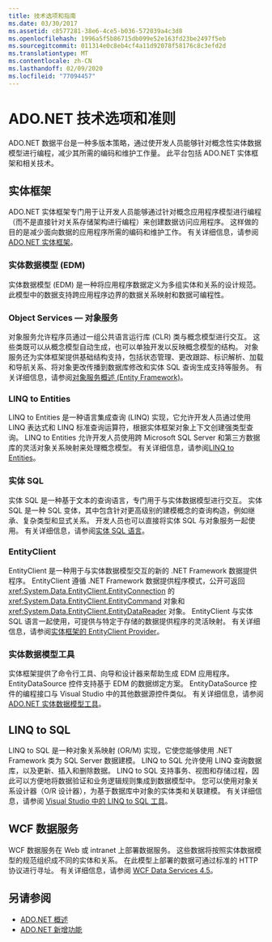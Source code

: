 ```yaml
---
title: 技术选项和指南
ms.date: 03/30/2017
ms.assetid: c8577281-38e6-4ce5-b036-572039a4c3d8
ms.openlocfilehash: 1996a5f5b86715db099e52e163fd23be2497f5eb
ms.sourcegitcommit: 011314e0c8eb4cf4a11d92078f58176c8c3efd2d
ms.translationtype: MT
ms.contentlocale: zh-CN
ms.lasthandoff: 02/09/2020
ms.locfileid: "77094457"
---
```

# <a name="adonet-technology-options-and-guidelines"></a>ADO.NET 技术选项和准则

ADO.NET 数据平台是一种多版本策略，通过使开发人员能够针对概念性实体数据模型进行编程，减少其所需的编码和维护工作量。 此平台包括 ADO.NET 实体框架和相关技术。  
  
## <a name="entity-framework"></a>实体框架  
 ADO.NET 实体框架专门用于让开发人员能够通过针对概念应用程序模型进行编程（而不是直接针对关系存储架构进行编程）来创建数据访问应用程序。 这样做的目的是减少面向数据的应用程序所需的编码和维护工作。 有关详细信息，请参阅[ADO.NET 实体框架](./ef/index.md)。  
  
### <a name="entity-data-model-edm"></a>实体数据模型 (EDM)  
 实体数据模型 (EDM) 是一种将应用程序数据定义为多组实体和关系的设计规范。 此模型中的数据支持跨应用程序边界的数据关系映射和数据可编程性。  
  
### <a name="object-services"></a>Object Services — 对象服务  
 对象服务允许程序员通过一组公共语言运行库 (CLR) 类与概念模型进行交互。 这些类既可以从概念模型自动生成，也可以单独开发以反映概念模型的结构。 对象服务还为实体框架提供基础结构支持，包括状态管理、更改跟踪、标识解析、加载和导航关系、将对象更改传播到数据库修改和实体 SQL 查询生成支持等服务。 有关详细信息，请参阅[对象服务概述 (Entity Framework)](https://docs.microsoft.com/previous-versions/bb386871(v=vs.100))。  
  
### <a name="linq-to-entities"></a>LINQ to Entities  
 LINQ to Entities 是一种语言集成查询 (LINQ) 实现，它允许开发人员通过使用 LINQ 表达式和 LINQ 标准查询运算符，根据实体框架对象上下文创建强类型查询。 LINQ to Entities 允许开发人员使用跨 Microsoft SQL Server 和第三方数据库的灵活对象关系映射来处理概念模型。 有关详细信息，请参阅[LINQ to Entities](./ef/language-reference/linq-to-entities.md)。  
  
### <a name="entity-sql"></a>实体 SQL  
 实体 SQL 是一种基于文本的查询语言，专门用于与实体数据模型进行交互。 实体 SQL 是一种 SQL 变体，其中包含针对更高级别的建模概念的查询构造，例如继承、复杂类型和显式关系。 开发人员也可以直接将实体 SQL 与对象服务一起使用。 有关详细信息，请参阅[实体 SQL 语言](./ef/language-reference/entity-sql-language.md)。  
  
### <a name="entityclient"></a>EntityClient  
 EntityClient 是一种用于与实体数据模型交互的新的 .NET Framework 数据提供程序。 EntityClient 遵循 .NET Framework 数据提供程序模式，公开可返回 <xref:System.Data.EntityClient.EntityConnection> 的 <xref:System.Data.EntityClient.EntityCommand> 对象和 <xref:System.Data.EntityClient.EntityDataReader> 对象。 EntityClient 与实体 SQL 语言一起使用，可提供与特定于存储的数据提供程序的灵活映射。 有关详细信息，请参阅[实体框架的 EntityClient Provider](./ef/entityclient-provider-for-the-entity-framework.md)。  
  
### <a name="entity-data-model-tools"></a>实体数据模型工具  
 实体框架提供了命令行工具、向导和设计器来帮助生成 EDM 应用程序。 EntityDataSource 控件支持基于 EDM 的数据绑定方案。 EntityDataSource 控件的编程接口与 Visual Studio 中的其他数据源控件类似。 有关详细信息，请参阅[ADO.NET 实体数据模型工具](https://docs.microsoft.com/previous-versions/dotnet/netframework-4.0/bb399249(v=vs.100))。  
  
## <a name="linq-to-sql"></a>LINQ to SQL  
 LINQ to SQL 是一种对象关系映射 (OR/M) 实现，它使您能够使用 .NET Framework 类为 SQL Server 数据建模。 LINQ to SQL 允许使用 LINQ 查询数据库，以及更新、插入和删除数据。 LINQ to SQL 支持事务、视图和存储过程，因此可以方便地将数据验证和业务逻辑规则集成到数据模型中。 您可以使用对象关系设计器（O/R 设计器），为基于数据库中对象的实体类和关联建模。 有关详细信息，请参阅 [Visual Studio 中的 LINQ to SQL 工具](/visualstudio/data-tools/linq-to-sql-tools-in-visual-studio2)。  
  
## <a name="wcf-data-services"></a>WCF 数据服务  
 WCF 数据服务在 Web 或 intranet 上部署数据服务。 这些数据将按照实体数据模型的规范组织成不同的实体和关系。 在此模型上部署的数据可通过标准的 HTTP 协议进行寻址。 有关详细信息，请参阅 [WCF Data Services 4.5](../wcf/index.md)。  
  
## <a name="see-also"></a>另请参阅

- [ADO.NET 概述](ado-net-overview.md)
- [ADO.NET 新增功能](whats-new.md)
